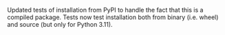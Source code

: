 Updated tests of installation from PyPI to handle the fact that this is a compiled package. Tests now test installation both from binary (i.e. wheel) and source (but only for Python 3.11).
